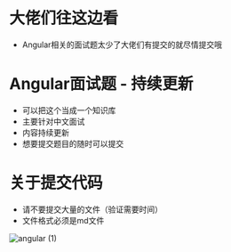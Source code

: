 # 大佬们往这边看
- Angular相关的面试题太少了大佬们有提交的就尽情提交哦

# Angular面试题 - 持续更新
- 可以把这个当成一个知识库
- 主要针对中文面试
- 内容持续更新
- 想要提交题目的随时可以提交

# 关于提交代码
- 请不要提交大量的文件（验证需要时间）
- 文件格式必须是md文件

![angular (1)](https://user-images.githubusercontent.com/24600623/211195837-63c0e5f5-f96d-4ab9-a6fb-3c22f54760c5.svg)
